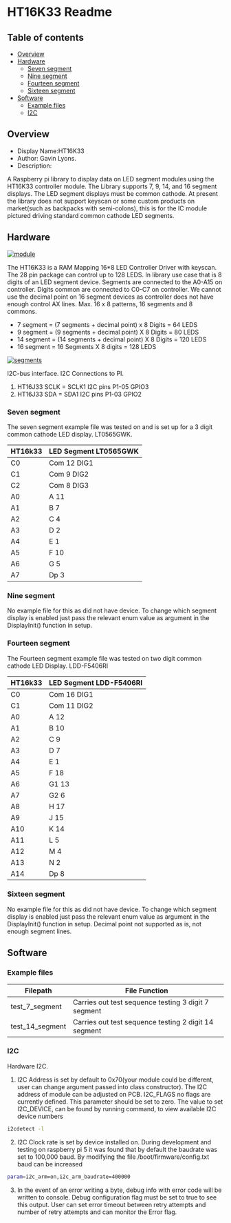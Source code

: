 # HT16K33 Readme

## Table of contents

  * [Overview](#overview)
  * [Hardware](#hardware)
	* [Seven segment](#seven-segment)
	* [Nine segment](#nine-segment)
	* [Fourteen segment](#fourteen-segment)
	* [Sixteen segment](#sixteen-segment)
  * [Software](#software)
	* [Example files](#example-files)
	* [I2C](#i2c)


## Overview

* Display Name:HT16K33
* Author: Gavin Lyons.
* Description:

A Raspberry pi library to display data on LED segment modules using the HT16K33 controller module.
The Library supports 7, 9, 14, and 16 segment displays. The LED segment displays must be
common cathode. At present the library does not support keyscan or some
 custom products on market(such as backpacks with semi-colons),
this is for the IC module pictured driving standard common cathode LED segments.

## Hardware

[![module ](https://github.com/gavinlyonsrepo/Display_Lib_RPI/blob/main/extra/images/ht.jpg)](https://github.com/gavinlyonsrepo/Display_Lib_RPI/blob/main/extra/images/ht.jpg)

The HT16K33 is a RAM Mapping 16*8 LED Controller Driver with keyscan.
The 28 pin package can control up to 128 LEDS. In library use case that is 8 digits of an LED segment device.
Segments are connected to the A0-A15 on controller. Digits common are connected to C0-C7 on controller.
We cannot use the decimal point on 16 segment devices as controller
does not have enough control AX lines.
Max. 16 x 8 patterns, 16 segments and 8 commons.

 * 7 segment  = (7 segments + decimal point)  x 8 Digits = 64 LEDS
 * 9 segment  = (9 segments + decimal point)  X 8 Digits = 80 LEDS
 * 14 segment = (14 segments + decimal point) X 8 Digits = 120 LEDS
 * 16 segment = 16 Segments X 8 digits                   = 128 LEDS

[![segments](https://github.com/gavinlyonsrepo/Display_Lib_RPI/blob/main/extra/images/segment.png)](https://github.com/gavinlyonsrepo/Display_Lib_RPI/blob/main/extra/images/segment.jpg)

 I2C-bus interface. I2C Connections to PI.

1. HT16J33 SCLK = SCLK1 I2C pins P1-05 GPIO3
2. HT16J33 SDA = SDA1 I2C pins P1-03 GPIO2

### Seven segment

The seven segment example file was tested on and is set up for a 3 digit common
cathode LED display. LT0565GWK.

| HT16k33 | LED  Segment LT0565GWK|
| --- | --- |
| C0  | Com 12 DIG1 |
| C1  | Com 9 DIG2 |
| C2  | Com 8 DIG3 |
| A0  | A 11  |
| A1  | B 7 |
| A2  | C 4 |
| A3  | D 2 |
| A4  | E 1 |
| A5  | F 10 |
| A6  | G 5 |
| A7  | Dp 3 |

### Nine segment

No example file for this as did not have device. To change which segment display is enabled just pass
the relevant enum value as argument in the DisplayInit() function in setup.

### Fourteen segment

The Fourteen segment example file was tested on two digit common
cathode LED Display. LDD-F5406RI

| HT16k33 | LED Segment LDD-F5406RI |
| --- | --- |
| C0  | Com 16 DIG1 |
| C1  | Com 11 DIG2 |
| A0  | A 12  |
| A1  | B 10 |
| A2  | C 9 |
| A3  | D 7 |
| A4  | E 1 |
| A5  | F 18 |
| A6  | G1 13 |
| A7  | G2 6 |
| A8  | H 17 |
| A9  | J 15 |
| A10  | K 14 |
| A11 | L 5 |
| A12  | M 4 |
| A13  | N 2 |
| A14  | Dp 8 |

### Sixteen segment

No example file for this as did not have device. To change which segment display is enabled just pass
the relevant enum value as argument in the DisplayInit() function in setup. Decimal point not supported as is,
not enough segment lines.

## Software

### Example files

| Filepath | File Function |
| ---- | ---- |
| test_7_segment| Carries out test sequence testing 3 digit 7 segment |
| test_14_segment| Carries out test sequence testing 2 digit 14 segment |

### I2C

Hardware I2C.

1. I2C Address is set by default to 0x70(your module could be different,
user can change argument passed into class constructor). The I2C address of module can be adjusted on PCB.
I2C_FLAGS no flags are currently defined. This parameter should be set to zero.
The value to set I2C_DEVICE, can be found by running command, to view available I2C device numbers

```sh
i2cdetect -l
```

2. I2C Clock rate is set by device installed on. During development and testing on raspberry pi 5
it was found that by default the baudrate was set to 100,000 baud. By modifying the file
/boot/firmware/config.txt baud can be increased

```sh
param=i2c_arm=on,i2c_arm_baudrate=400000
```

3. In the event of an error writing a byte, debug info with error code will be written to console.
Debug configuration flag must be set to true to see this output.
User can set error timeout between retry attempts and number of retry attempts
and can monitor the Error flag.

